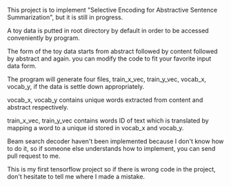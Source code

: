 This project is to implement "Selective Encoding for Abstractive Sentence Summarization", but it is still in progress.

A toy data is putted in root directory by default in order to be accessed conveniently by program.

The form of the toy data starts from abstract followed by content followed by abstract and again. you can modify the code to fit your favorite input data form. 

The program will generate four files, train_x_vec, train_y_vec, vocab_x, vocab_y, if the data is settle down appropriately.

vocab_x, vocab_y contains unique words extracted from content and abstract respectively.

train_x_vec, train_y_vec contains words ID of text which is translated by mapping a word to a unique id stored in vocab_x and vocab_y.

Beam search decoder haven't been implemented because I don't know how to do it, so if someone else understands how to implement, you can send pull request to me.

This is my first tensorflow project so if there is wrong code in the project, don't hesitate to tell me where I made a mistake.



